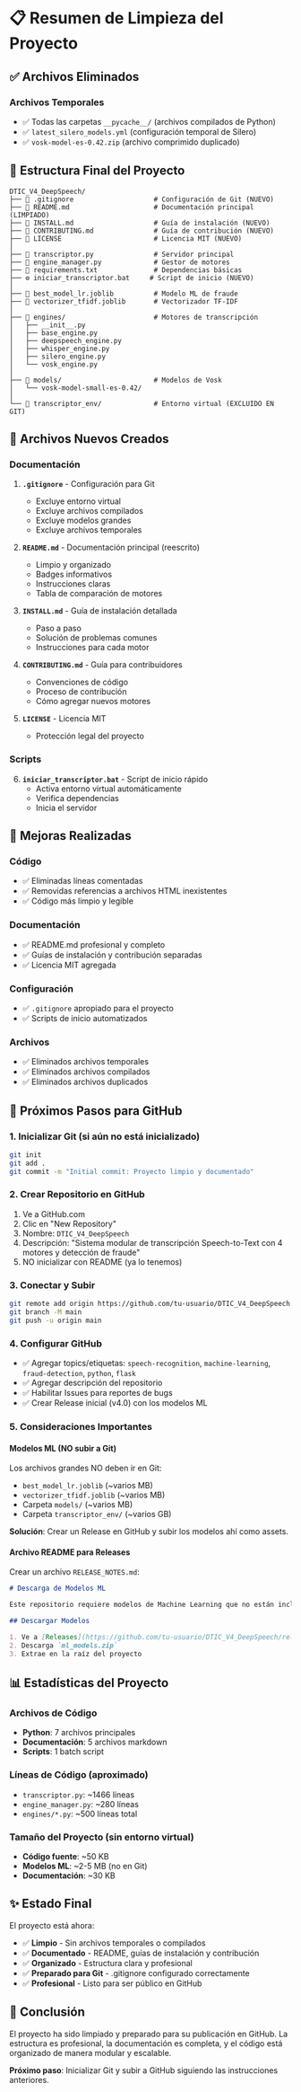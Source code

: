 # 📋 Resumen de Limpieza del Proyecto

## ✅ Archivos Eliminados

### Archivos Temporales
- ✅ Todas las carpetas `__pycache__/` (archivos compilados de Python)
- ✅ `latest_silero_models.yml` (configuración temporal de Silero)
- ✅ `vosk-model-es-0.42.zip` (archivo comprimido duplicado)

## 📁 Estructura Final del Proyecto

```
DTIC_V4_DeepSpeech/
├── 📄 .gitignore                    # Configuración de Git (NUEVO)
├── 📄 README.md                     # Documentación principal (LIMPIADO)
├── 📄 INSTALL.md                    # Guía de instalación (NUEVO)
├── 📄 CONTRIBUTING.md               # Guía de contribución (NUEVO)
├── 📄 LICENSE                       # Licencia MIT (NUEVO)
│
├── 🐍 transcriptor.py               # Servidor principal
├── 🐍 engine_manager.py             # Gestor de motores
├── 📄 requirements.txt              # Dependencias básicas
├── ⚙️ iniciar_transcriptor.bat     # Script de inicio (NUEVO)
│
├── 🤖 best_model_lr.joblib          # Modelo ML de fraude
├── 🤖 vectorizer_tfidf.joblib       # Vectorizador TF-IDF
│
├── 📁 engines/                      # Motores de transcripción
│   ├── __init__.py
│   ├── base_engine.py
│   ├── deepspeech_engine.py
│   ├── whisper_engine.py
│   ├── silero_engine.py
│   └── vosk_engine.py
│
├── 📁 models/                       # Modelos de Vosk
│   └── vosk-model-small-es-0.42/
│
└── 📁 transcriptor_env/             # Entorno virtual (EXCLUIDO EN GIT)
```

## 📝 Archivos Nuevos Creados

### Documentación
1. **`.gitignore`** - Configuración para Git
   - Excluye entorno virtual
   - Excluye archivos compilados
   - Excluye modelos grandes
   - Excluye archivos temporales

2. **`README.md`** - Documentación principal (reescrito)
   - Limpio y organizado
   - Badges informativos
   - Instrucciones claras
   - Tabla de comparación de motores

3. **`INSTALL.md`** - Guía de instalación detallada
   - Paso a paso
   - Solución de problemas comunes
   - Instrucciones para cada motor

4. **`CONTRIBUTING.md`** - Guía para contribuidores
   - Convenciones de código
   - Proceso de contribución
   - Cómo agregar nuevos motores

5. **`LICENSE`** - Licencia MIT
   - Protección legal del proyecto

### Scripts
6. **`iniciar_transcriptor.bat`** - Script de inicio rápido
   - Activa entorno virtual automáticamente
   - Verifica dependencias
   - Inicia el servidor

## 🎯 Mejoras Realizadas

### Código
- ✅ Eliminadas líneas comentadas
- ✅ Removidas referencias a archivos HTML inexistentes
- ✅ Código más limpio y legible

### Documentación
- ✅ README.md profesional y completo
- ✅ Guías de instalación y contribución separadas
- ✅ Licencia MIT agregada

### Configuración
- ✅ `.gitignore` apropiado para el proyecto
- ✅ Scripts de inicio automatizados

### Archivos
- ✅ Eliminados archivos temporales
- ✅ Eliminados archivos compilados
- ✅ Eliminados archivos duplicados

## 🚀 Próximos Pasos para GitHub

### 1. Inicializar Git (si aún no está inicializado)

```bash
git init
git add .
git commit -m "Initial commit: Proyecto limpio y documentado"
```

### 2. Crear Repositorio en GitHub

1. Ve a GitHub.com
2. Clic en "New Repository"
3. Nombre: `DTIC_V4_DeepSpeech`
4. Descripción: "Sistema modular de transcripción Speech-to-Text con 4 motores y detección de fraude"
5. NO inicializar con README (ya lo tenemos)

### 3. Conectar y Subir

```bash
git remote add origin https://github.com/tu-usuario/DTIC_V4_DeepSpeech.git
git branch -M main
git push -u origin main
```

### 4. Configurar GitHub

- ✅ Agregar topics/etiquetas: `speech-recognition`, `machine-learning`, `fraud-detection`, `python`, `flask`
- ✅ Agregar descripción del repositorio
- ✅ Habilitar Issues para reportes de bugs
- ✅ Crear Release inicial (v4.0) con los modelos ML

### 5. Consideraciones Importantes

#### Modelos ML (NO subir a Git)
Los archivos grandes NO deben ir en Git:
- `best_model_lr.joblib` (~varios MB)
- `vectorizer_tfidf.joblib` (~varios MB)
- Carpeta `models/` (~varios MB)
- Carpeta `transcriptor_env/` (~varios GB)

**Solución**: Crear un Release en GitHub y subir los modelos ahí como assets.

#### Archivo README para Releases

Crear un archivo `RELEASE_NOTES.md`:

```markdown
# Descarga de Modelos ML

Este repositorio requiere modelos de Machine Learning que no están incluidos en el código fuente.

## Descargar Modelos

1. Ve a [Releases](https://github.com/tu-usuario/DTIC_V4_DeepSpeech/releases)
2. Descarga `ml_models.zip`
3. Extrae en la raíz del proyecto
```

## 📊 Estadísticas del Proyecto

### Archivos de Código
- **Python**: 7 archivos principales
- **Documentación**: 5 archivos markdown
- **Scripts**: 1 batch script

### Líneas de Código (aproximado)
- `transcriptor.py`: ~1466 líneas
- `engine_manager.py`: ~280 líneas
- `engines/*.py`: ~500 líneas total

### Tamaño del Proyecto (sin entorno virtual)
- **Código fuente**: ~50 KB
- **Modelos ML**: ~2-5 MB (no en Git)
- **Documentación**: ~30 KB

## ✨ Estado Final

El proyecto está ahora:
- ✅ **Limpio** - Sin archivos temporales o compilados
- ✅ **Documentado** - README, guías de instalación y contribución
- ✅ **Organizado** - Estructura clara y profesional
- ✅ **Preparado para Git** - .gitignore configurado correctamente
- ✅ **Profesional** - Listo para ser público en GitHub

## 🎉 Conclusión

El proyecto ha sido limpiado y preparado para su publicación en GitHub. La estructura es profesional, la documentación es completa, y el código está organizado de manera modular y escalable.

**Próximo paso**: Inicializar Git y subir a GitHub siguiendo las instrucciones anteriores.
